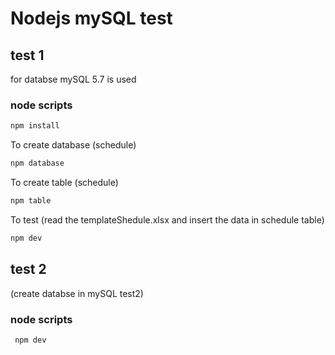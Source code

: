 
# Nodejs mySQL test


## test 1

for databse mySQL 5.7 is used

### node scripts

```bash
npm install
```
To create database (schedule)
```bash
npm database
```

To create table (schedule)
```bash
npm table
```

To test (read the templateShedule.xlsx and insert the data in schedule table)
```bash
npm dev
```

## test 2

(create databse in mySQL test2)
### node scripts

```bash
 npm dev
```